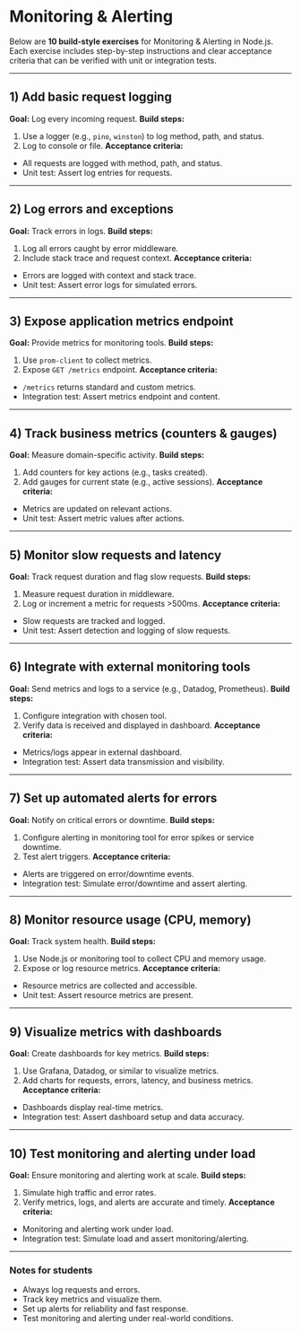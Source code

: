 # Monitoring & Alerting

Below are **10 build‑style exercises** for Monitoring & Alerting in Node.js. Each exercise includes step-by-step instructions and clear acceptance criteria that can be verified with unit or integration tests.

* * *

## 1) Add basic request logging

**Goal:** Log every incoming request.
**Build steps:**

1. Use a logger (e.g., `pino`, `winston`) to log method, path, and status.
2. Log to console or file.
**Acceptance criteria:**

- All requests are logged with method, path, and status.
- Unit test: Assert log entries for requests.

* * *

## 2) Log errors and exceptions

**Goal:** Track errors in logs.
**Build steps:**

1. Log all errors caught by error middleware.
2. Include stack trace and request context.
**Acceptance criteria:**

- Errors are logged with context and stack trace.
- Unit test: Assert error logs for simulated errors.

* * *

## 3) Expose application metrics endpoint

**Goal:** Provide metrics for monitoring tools.
**Build steps:**

1. Use `prom-client` to collect metrics.
2. Expose `GET /metrics` endpoint.
**Acceptance criteria:**

- `/metrics` returns standard and custom metrics.
- Integration test: Assert metrics endpoint and content.

* * *

## 4) Track business metrics (counters & gauges)

**Goal:** Measure domain-specific activity.
**Build steps:**

1. Add counters for key actions (e.g., tasks created).
2. Add gauges for current state (e.g., active sessions).
**Acceptance criteria:**

- Metrics are updated on relevant actions.
- Unit test: Assert metric values after actions.

* * *

## 5) Monitor slow requests and latency

**Goal:** Track request duration and flag slow requests.
**Build steps:**

1. Measure request duration in middleware.
2. Log or increment a metric for requests >500ms.
**Acceptance criteria:**

- Slow requests are tracked and logged.
- Unit test: Assert detection and logging of slow requests.

* * *

## 6) Integrate with external monitoring tools

**Goal:** Send metrics and logs to a service (e.g., Datadog, Prometheus).
**Build steps:**

1. Configure integration with chosen tool.
2. Verify data is received and displayed in dashboard.
**Acceptance criteria:**

- Metrics/logs appear in external dashboard.
- Integration test: Assert data transmission and visibility.

* * *

## 7) Set up automated alerts for errors

**Goal:** Notify on critical errors or downtime.
**Build steps:**

1. Configure alerting in monitoring tool for error spikes or service downtime.
2. Test alert triggers.
**Acceptance criteria:**

- Alerts are triggered on error/downtime events.
- Integration test: Simulate error/downtime and assert alerting.

* * *

## 8) Monitor resource usage (CPU, memory)

**Goal:** Track system health.
**Build steps:**

1. Use Node.js or monitoring tool to collect CPU and memory usage.
2. Expose or log resource metrics.
**Acceptance criteria:**

- Resource metrics are collected and accessible.
- Unit test: Assert resource metrics are present.

* * *

## 9) Visualize metrics with dashboards

**Goal:** Create dashboards for key metrics.
**Build steps:**

1. Use Grafana, Datadog, or similar to visualize metrics.
2. Add charts for requests, errors, latency, and business metrics.
**Acceptance criteria:**

- Dashboards display real-time metrics.
- Integration test: Assert dashboard setup and data accuracy.

* * *

## 10) Test monitoring and alerting under load

**Goal:** Ensure monitoring and alerting work at scale.
**Build steps:**

1. Simulate high traffic and error rates.
2. Verify metrics, logs, and alerts are accurate and timely.
**Acceptance criteria:**

- Monitoring and alerting work under load.
- Integration test: Simulate load and assert monitoring/alerting.

* * *

### Notes for students

- Always log requests and errors.
- Track key metrics and visualize them.
- Set up alerts for reliability and fast response.
- Test monitoring and alerting under real-world conditions.
